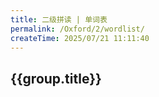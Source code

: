```yaml
---
title: 二级拼读 | 单词表
permalink: /Oxford/2/wordlist/
createTime: 2025/07/21 11:11:40
---
```


<script setup>
const words = [
  {
    level: '2',
    title: 'a',
    word: 'cat'
  },
  {
    level: '2',
    title: 'a',
    word: 'ant'
  },
  {
    level: '2',
    title: 'a',
    word: 'yak'
  },
  {
    level: '2',
    title: 'a',
    word: 'ax'
  },
  {
    level: '2',
    title: 'am',
    word: 'ram'
  },
  {
    level: '2',
    title: 'am',
    word: 'jam'
  },
  {
    level: '2',
    title: 'am',
    word: 'yam'
  },
  {
    level: '2',
    title: 'am',
    word: 'dam'
  },
  {
    level: '2',
    title: 'an',
    word: 'fan'
  },
  {
    level: '2',
    title: 'an',
    word: 'man'
  },
  {
    level: '2',
    title: 'an',
    word: 'pan'
  },
  {
    level: '2',
    title: 'an',
    word: 'can'
  },
  {
    level: '2',
    title: 'ad ag',
    word: 'dad'
  },
  {
    level: '2',
    title: 'ad ag',
    word: 'pad'
  },
  {
    level: '2',
    title: 'ad ag',
    word: 'bag'
  },
  {
    level: '2',
    title: 'ad ag',
    word: 'rag'
  },
  {
    level: '2',
    title: 'ap',
    word: 'cap'
  },
  {
    level: '2',
    title: 'ap',
    word: 'map'
  },
  {
    level: '2',
    title: 'ap',
    word: 'nap'
  },
  {
    level: '2',
    title: 'ap',
    word: 'tap'
  },
  {
    level: '2',
    title: 'at',
    word: 'bat'
  },
  {
    level: '2',
    title: 'at',
    word: 'rat'
  },
  {
    level: '2',
    title: 'at',
    word: 'hat'
  },
  {
    level: '2',
    title: 'at',
    word: 'mat'
  },
  {
    level: '2',
    title: 'e',
    word: 'web'
  },
  {
    level: '2',
    title: 'e',
    word: 'egg'
  },
  {
    level: '2',
    title: 'e',
    word: 'vet'
  },
  {
    level: '2',
    title: 'e',
    word: 'ten'
  },
  {
    level: '2',
    title: 'et',
    word: 'jet'
  },
  {
    level: '2',
    title: 'et',
    word: 'net'
  },
  {
    level: '2',
    title: 'et',
    word: 'wet'
  },
  {
    level: '2',
    title: 'et',
    word: 'pet'
  },
  {
    level: '2',
    title: 'en ed',
    word: 'hen'
  },
  {
    level: '2',
    title: 'en ed',
    word: 'pen'
  },
  {
    level: '2',
    title: 'en ed',
    word: 'red'
  },
  {
    level: '2',
    title: 'en ed',
    word: 'bed'
  },
  {
    level: '2',
    title: 'i',
    word: 'hip'
  },
  {
    level: '2',
    title: 'i',
    word: 'ink'
  },
  {
    level: '2',
    title: 'i',
    word: 'zip'
  },
  {
    level: '2',
    title: 'i',
    word: 'in'
  },
  {
    level: '2',
    title: 'ip',
    word: 'lip'
  },
  {
    level: '2',
    title: 'ip',
    word: 'tip'
  },
  {
    level: '2',
    title: 'ip',
    word: 'sip'
  },
  {
    level: '2',
    title: 'ip',
    word: 'rip'
  },
  {
    level: '2',
    title: 'ib id',
    word: 'bib'
  },
  {
    level: '2',
    title: 'ib id',
    word: 'rib'
  },
  {
    level: '2',
    title: 'ib id',
    word: 'kid'
  },
  {
    level: '2',
    title: 'ib id',
    word: 'lid'
  },
  {
    level: '2',
    title: 'in',
    word: 'pin'
  },
  {
    level: '2',
    title: 'in',
    word: 'fin'
  },
  {
    level: '2',
    title: 'in',
    word: 'bin'
  },
  {
    level: '2',
    title: 'in',
    word: 'win'
  },
  {
    level: '2',
    title: 'ig',
    word: 'fig'
  },
  {
    level: '2',
    title: 'ig',
    word: 'wig'
  },
  {
    level: '2',
    title: 'ig',
    word: 'big'
  },
  {
    level: '2',
    title: 'ig',
    word: 'dig'
  },
  {
    level: '2',
    title: 'it ix',
    word: 'pit'
  },
  {
    level: '2',
    title: 'it ix',
    word: 'hit'
  },
  {
    level: '2',
    title: 'it ix',
    word: 'six'
  },
  {
    level: '2',
    title: 'it ix',
    word: 'mix'
  },
  {
    level: '2',
    title: 'o',
    word: 'fox'
  },
  {
    level: '2',
    title: 'o',
    word: 'log'
  },
  {
    level: '2',
    title: 'o',
    word: 'ox'
  },
  {
    level: '2',
    title: 'o',
    word: 'rod'
  },
  {
    level: '2',
    title: 'ot',
    word: 'pot'
  },
  {
    level: '2',
    title: 'ot',
    word: 'hot'
  },
  {
    level: '2',
    title: 'ot',
    word: 'cot'
  },
  {
    level: '2',
    title: 'ot',
    word: 'dot'
  },
  {
    level: '2',
    title: 'op',
    word: 'top'
  },
  {
    level: '2',
    title: 'op',
    word: 'mop'
  },
  {
    level: '2',
    title: 'op',
    word: 'hop'
  },
  {
    level: '2',
    title: 'op',
    word: 'pop'
  },
  {
    level: '2',
    title: 'u',
    word: 'sun'
  },
  {
    level: '2',
    title: 'u',
    word: 'up'
  },
  {
    level: '2',
    title: 'u',
    word: 'jug'
  },
  {
    level: '2',
    title: 'u',
    word: 'hug'
  },
  {
    level: '2',
    title: 'ug',
    word: 'bug'
  },
  {
    level: '2',
    title: 'ug',
    word: 'rug'
  },
  {
    level: '2',
    title: 'ug',
    word: 'mug'
  },
  {
    level: '2',
    title: 'ug',
    word: ''
  },
  {
    level: '2',
    title: 'ud up',
    word: 'bud'
  },
  {
    level: '2',
    title: 'ud up',
    word: 'mud'
  },
  {
    level: '2',
    title: 'ud up',
    word: 'pup'
  },
  {
    level: '2',
    title: 'ud up',
    word: 'cup'
  },
  {
    level: '2',
    title: 'ut',
    word: 'nut'
  },
  {
    level: '2',
    title: 'ut',
    word: 'hut'
  },
  {
    level: '2',
    title: 'ut',
    word: 'cut'
  },
  {
    level: '2',
    title: 'ut',
    word: ''
  },
  {
    level: '2',
    title: 'ub um',
    word: 'cub'
  },
  {
    level: '2',
    title: 'ub um',
    word: 'tub'
  },
  {
    level: '2',
    title: 'ub um',
    word: 'gum'
  },
  {
    level: '2',
    title: 'ub um',
    word: 'hum'
  },
  {
    level: '2',
    title: 'un',
    word: 'bun'
  },
  {
    level: '2',
    title: 'un',
    word: 'run'
  },
  {
    level: '2',
    title: 'un',
    word: 'fun'
  },
  {
    level: '2',
    title: 'un',
    word: ''
  }
]
</script>

<!-- 单词列表 -->

<div v-for="group in groupWordsByTitle(words)" :key="group.title">
  <h2>{{group.title}}</h2>
  <WordCardGrid :words="group.items" />
</div>

<script>
function groupWordsByTitle(words) {
  const groups = {}
  words.forEach(word => {
    if (!groups[word.title]) {
      groups[word.title] = {
        title: word.title,
        items: []
      }
    }
    groups[word.title].items.push({
      word: word.word,
      image: `/images/Oxford/level1/${word.word}.png`
    })
  })
  return Object.values(groups)
}
</script>
